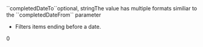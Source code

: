 <tr><td>``completedDateTo``</td><td>optional, string</td><td>The value has multiple formats similiar to the ``completedDateFrom`` parameter<ul><li>Filters items ending before a date.</li></ul></td><td>0</td><td></td></tr>
